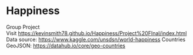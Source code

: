 # Happiness
Group Project
<br>Visit https://kevinsmith78.github.io/Happiness/Project%20FInal/index.html
<br>Data source: https://www.kaggle.com/unsdsn/world-happiness
Countries GeoJSON: https://datahub.io/core/geo-countries
